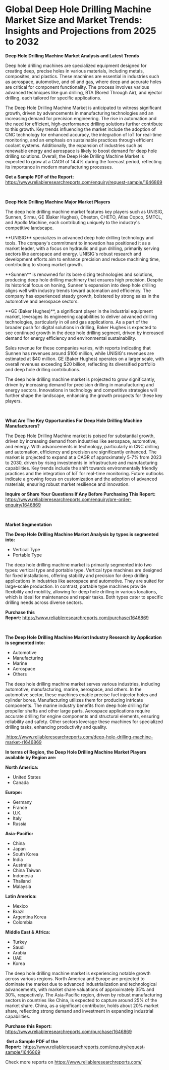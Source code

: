 <p><h1>Global Deep Hole Drilling Machine Market Size and Market Trends: Insights and Projections from 2025 to 2032</h1></p><p><strong>Deep Hole Drilling Machine Market Analysis and Latest Trends</strong></p>
<p><p>Deep hole drilling machines are specialized equipment designed for creating deep, precise holes in various materials, including metals, composites, and plastics. These machines are essential in industries such as aerospace, automotive, and oil and gas, where deep and accurate holes are critical for component functionality. The process involves various advanced techniques like gun drilling, BTA (Bored Through Air), and ejector drilling, each tailored for specific applications.</p><p>The Deep Hole Drilling Machine Market is anticipated to witness significant growth, driven by advancements in manufacturing technologies and an increasing demand for precision engineering. The rise in automation and the need for efficient, high-performance drilling solutions further contribute to this growth. Key trends influencing the market include the adoption of CNC technology for enhanced accuracy, the integration of IoT for real-time monitoring, and an emphasis on sustainable practices through efficient coolant systems. Additionally, the expansion of industries such as renewable energy and aerospace is likely to boost demand for deep hole drilling solutions. Overall, the Deep Hole Drilling Machine Market is expected to grow at a CAGR of 14.4% during the forecast period, reflecting its importance in modern manufacturing processes.</p></p>
<p><strong>Get a Sample PDF of the Report:&nbsp;</strong> <a href="https://www.reliableresearchreports.com/enquiry/request-sample/1646869?utm_campaign=2181&utm_medium=2&utm_source=Github&utm_content=ia&utm_term=23022025&utm_id=deep-hole-drilling-machine">https://www.reliableresearchreports.com/enquiry/request-sample/1646869</a></p>
<p>&nbsp;</p>
<p><strong>Deep Hole Drilling Machine Major Market Players</strong></p>
<p><p>The deep hole drilling machine market features key players such as UNISIG, Sunnen, Sirmu, GE (Baker Hughes), Cheston, CHETO, Atlas Copco, SMTCL, and Apollo Machine, each contributing uniquely to the industry's competitive landscape.</p><p>**UNISIG** specializes in advanced deep hole drilling technology and tools. The company's commitment to innovation has positioned it as a market leader, with a focus on hydraulic and gun drilling, primarily serving sectors like aerospace and energy. UNISIG's robust research and development efforts aim to enhance precision and reduce machining time, contributing to strong market growth.</p><p>**Sunnen** is renowned for its bore sizing technologies and solutions, producing deep hole drilling machinery that ensures high precision. Despite its historical focus on honing, Sunnen's expansion into deep hole drilling aligns well with industry trends toward automation and efficiency. The company has experienced steady growth, bolstered by strong sales in the automotive and aerospace sectors.</p><p>**GE (Baker Hughes)**, a significant player in the industrial equipment market, leverages its engineering capabilities to deliver advanced drilling technologies, particularly in oil and gas applications. As a part of the broader push for digital solutions in drilling, Baker Hughes is expected to see continued growth in the deep hole drilling segment, driven by increased demand for energy efficiency and environmental sustainability.</p><p>Sales revenue for these companies varies, with reports indicating that Sunnen has revenues around $100 million, while UNISIG's revenues are estimated at $40 million. GE (Baker Hughes) operates on a larger scale, with overall revenues exceeding $20 billion, reflecting its diversified portfolio and deep hole drilling contributions.</p><p>The deep hole drilling machine market is projected to grow significantly, driven by increasing demand for precision drilling in manufacturing and energy sectors. Innovations in technology and competitive strategies will further shape the landscape, enhancing the growth prospects for these key players.</p></p>
<p>&nbsp;</p>
<p><strong>What Are The Key Opportunities For Deep Hole Drilling Machine Manufacturers?</strong></p>
<p><p>The Deep Hole Drilling Machine market is poised for substantial growth, driven by increasing demand from industries like aerospace, automotive, and energy. With advancements in technology, particularly in CNC drilling and automation, efficiency and precision are significantly enhanced. The market is projected to expand at a CAGR of approximately 5-7% from 2023 to 2030, driven by rising investments in infrastructure and manufacturing capabilities. Key trends include the shift towards environmentally friendly practices and the integration of IoT for real-time monitoring. Future outlooks indicate a growing focus on customization and the adoption of advanced materials, ensuring robust market resilience and innovation.</p></p>
<p><strong>Inquire or Share Your Questions If Any Before Purchasing This Report:</strong> <a href="https://www.reliableresearchreports.com/enquiry/pre-order-enquiry/1646869?utm_campaign=2181&utm_medium=2&utm_source=Github&utm_content=ia&utm_term=23022025&utm_id=deep-hole-drilling-machine">https://www.reliableresearchreports.com/enquiry/pre-order-enquiry/1646869</a></p>
<p>&nbsp;</p>
<p><strong>Market Segmentation</strong></p>
<p><strong>The Deep Hole Drilling Machine Market Analysis by types is segmented into:</strong></p>
<p><ul><li>Vertical Type</li><li>Portable Type</li></ul></p>
<p><p>The deep hole drilling machine market is primarily segmented into two types: vertical type and portable type. Vertical type machines are designed for fixed installations, offering stability and precision for deep drilling applications in industries like aerospace and automotive. They are suited for large-scale production. In contrast, portable type machines provide flexibility and mobility, allowing for deep hole drilling in various locations, which is ideal for maintenance and repair tasks. Both types cater to specific drilling needs across diverse sectors.</p></p>
<p><strong>Purchase this Report:&nbsp;</strong><a href="https://www.reliableresearchreports.com/purchase/1646869?utm_campaign=2181&utm_medium=2&utm_source=Github&utm_content=ia&utm_term=23022025&utm_id=deep-hole-drilling-machine">https://www.reliableresearchreports.com/purchase/1646869</a></p>
<p>&nbsp;</p>
<p><strong>The Deep Hole Drilling Machine Market Industry Research by Application is segmented into:</strong></p>
<p><ul><li>Automotive</li><li>Manufacturing</li><li>Marine</li><li>Aerospace</li><li>Others</li></ul></p>
<p><p>The deep hole drilling machine market serves various industries, including automotive, manufacturing, marine, aerospace, and others. In the automotive sector, these machines enable precise fuel injector holes and cylinder bores. Manufacturing utilizes them for producing intricate components. The marine industry benefits from deep hole drilling for propeller shafts and other large parts. Aerospace applications require accurate drilling for engine components and structural elements, ensuring reliability and safety. Other sectors leverage these machines for specialized drilling tasks, enhancing productivity and quality.</p></p>
<p><a href="https://www.reliableresearchreports.com/deep-hole-drilling-machine-market-r1646869?utm_campaign=2181&utm_medium=2&utm_source=Github&utm_content=ia&utm_term=23022025&utm_id=deep-hole-drilling-machine">&nbsp;https://www.reliableresearchreports.com/deep-hole-drilling-machine-market-r1646869</a></p>
<p><strong>In terms of Region, the Deep Hole Drilling Machine Market Players available by Region are:</strong></p>
<p>
    <p> <strong> North America: </strong>
        <ul>
            <li>United States</li>
            <li>Canada</li>
        </ul>
        </p> 
    <p> <strong> Europe: </strong>
        <ul>
            <li>Germany</li>
            <li>France</li>
            <li>U.K.</li>
            <li>Italy</li>
            <li>Russia</li>
        </ul>
        </p> 
    <p> <strong> Asia-Pacific: </strong>
        <ul>
            <li>China</li>
            <li>Japan</li>
            <li>South Korea</li>
            <li>India</li>
            <li>Australia</li>
            <li>China Taiwan</li>
            <li>Indonesia</li>
            <li>Thailand</li>
            <li>Malaysia</li>
        </ul>
        </p> 
    <p> <strong> Latin America: </strong>
        <ul>
            <li>Mexico</li>
            <li>Brazil</li>
            <li>Argentina Korea</li>
            <li>Colombia</li>
        </ul>
        </p> 
    <p> <strong> Middle East & Africa: </strong>
        <ul>
            <li>Turkey</li>
            <li>Saudi</li>
            <li>Arabia</li>
            <li>UAE</li>
            <li>Korea</li>
        </ul>
    </p>
    </p>
<p><p>The deep hole drilling machine market is experiencing notable growth across various regions. North America and Europe are projected to dominate the market due to advanced industrialization and technological advancements, with market share valuations of approximately 35% and 30%, respectively. The Asia-Pacific region, driven by robust manufacturing sectors in countries like China, is expected to capture around 25% of the market share. China, as a significant contributor, holds about 20% market share, reflecting strong demand and investment in expanding industrial capabilities.</p></p>
<p><strong>Purchase this Report: </strong><a href="https://www.reliableresearchreports.com/purchase/1646869?utm_campaign=2181&utm_medium=2&utm_source=Github&utm_content=ia&utm_term=23022025&utm_id=deep-hole-drilling-machine">https://www.reliableresearchreports.com/purchase/1646869</a></p>
<p>&nbsp;<strong>Get a Sample PDF of the Report:&nbsp;&nbsp;</strong><a href="https://www.reliableresearchreports.com/enquiry/request-sample/1646869?utm_campaign=2181&utm_medium=2&utm_source=Github&utm_content=ia&utm_term=23022025&utm_id=deep-hole-drilling-machine">https://www.reliableresearchreports.com/enquiry/request-sample/1646869</a></p>
<p><strong></strong></p>
<p>Check more reports on <a href="https://www.reliableresearchreports.com/?utm_campaign=2181&utm_medium=2&utm_source=Github&utm_content=ia&utm_term=23022025&utm_id=deep-hole-drilling-machine">https://www.reliableresearchreports.com/</a></p>